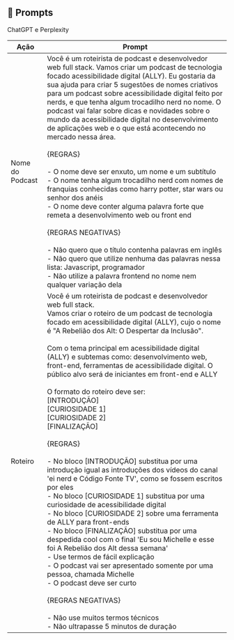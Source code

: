 ## 🧠 Prompts


ChatGPT e Perplexity

| Ação     | Prompt                                                                                                                                                                                                                                                                                                                                                                                                                                                                                                                                                                                                                                                                                                                                                   |
|----------|------------------------------------------------------------------------------------------------------------------------------------------------------------------------------------------------------------------------------------------------------------------------------------------------------------------------------------------------------------------------------------------------------------------------------------------------------------------------------------------------------------------------------------------------------------------------------------------------------------------------------------------------------------------------------------------------------------------------------------------------------------|
| Nome do Podcast   | Você é um roteirista de podcast e desenvolvedor web full stack. Vamos criar um podcast de tecnologia focado acessibilidade digital (ALLY). Eu gostaria da sua ajuda para criar 5 sugestões de nomes criativos para um podcast sobre acessibilidade digital feito por nerds, e que tenha algum trocadilho nerd no nome. O podcast vai falar sobre dicas e novidades sobre o mundo da acessibilidade digital no desenvolvimento de aplicações web e o que está acontecendo no mercado nessa área. <br><br> {REGRAS} <br><br> - O nome deve ser enxuto, um nome e um subtítulo <br> - O nome tenha algum trocadilho nerd com nomes de franquias conhecidas como harry potter, star wars ou senhor dos anéis <br> - O nome deve conter alguma palavra forte que remeta a desenvolvimento web ou front end <br><br> {REGRAS NEGATIVAS} <br><br> - Não quero que o título contenha palavras em inglês <br> - Não quero que utilize nenhuma das palavras nessa lista: Javascript, programador <br> - Não utilize a palavra frontend no nome nem qualquer variação dela |
| Roteiro | Você é um roteirista de podcast  e desenvolvedor web full stack.<br> Vamos criar o roteiro de um podcast de tecnologia focado em acessibilidade digital (ALLY), cujo o nome é "A Rebelião dos Alt: O Despertar da Inclusão".<br><br> Com o tema principal em acessibilidade digital (ALLY) e subtemas como: desenvolvimento web,  front-end, ferramentas de acessibilidade digital. O público alvo será de iniciantes em front-end e ALLY <br><br>  O formato do roteiro deve ser:  <br>[INTRODUÇÃO]<br>[CURIOSIDADE 1]<br>[CURIOSIDADE 2]<br>[FINALIZAÇÃO]<br><br>{REGRAS} <br><br>- No bloco [INTRODUÇÃO] substitua por uma introdução igual as introduções dos vídeos do canal 'ei nerd e Código Fonte TV', como se fossem escritos por eles<br>- No bloco [CURIOSIDADE 1] substitua por uma curiosidade de acessibilidade digital<br>- No bloco [CURIOSIDADE 2] sobre uma ferramenta de ALLY para front-ends<br>- No bloco [FINALIZAÇÃO] substitua por uma despedida cool com o final 'Eu sou Michelle e esse foi A Rebelião dos Alt dessa semana'<br>- Use termos de fácil explicação<br>- O podcast vai ser apresentado somente por uma pessoa, chamada Michelle<br>- O podcast deve ser curto<br><br>{REGRAS NEGATIVAS}<br><br>- Não use muitos termos técnicos<br>- Não ultrapasse 5 minutos de duração |
